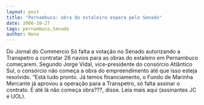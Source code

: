 ```yaml
---
layout: post
title: "Pernambuco: obra do estaleiro espera pelo Senado"
date: 2006-10-27
tags: pernambuco,Senado
author: None
---
```

Do Jornal do Commercio
Só falta a votação no Senado autorizando a Transpetro a contratar 26 navios para as obras do estaleiro em Pernambuco começarem. Segundo Jorge Vidal, vice-presidente do consórcio Atlântico Sul, o consórcio não começa a obra do empreendimento até que isso esteja resolvido. 
“Está tudo pronto. Já temos financiamento, o Fundo de Marinha Mercante já aprovou a operação para a Transpetro, só falta assinar o contrato. E até lá não começa obra???, disse.
Leia mais aqui (assinantes JC e UOL). 